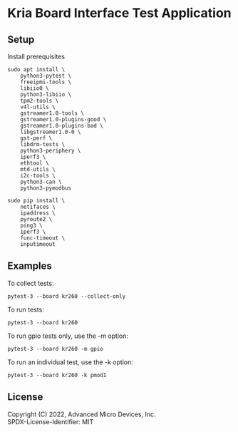 # Kria Board Interface Test Application

## Setup
Install prerequisites
```
sudo apt install \
	python3-pytest \
	freeipmi-tools \
	libiio0 \
	python3-libiio \
	tpm2-tools \
	v4l-utils \
	gstreamer1.0-tools \
	gstreamer1.0-plugins-good \
	gstreamer1.0-plugins-bad \
	libgstreamer1.0-0 \
	gst-perf \
	libdrm-tests \
	python3-periphery \
	iperf3 \
	ethtool \
	mtd-utils \
	i2c-tools \
	python3-can \
	python3-pymodbus

sudo pip install \
	netifaces \
	ipaddress \
	pyroute2 \
	ping3 \
	iperf3 \
	func-timeout \
	inputimeout
```
## Examples
To collect tests:
```
pytest-3 --board kr260 --collect-only
```

To run tests:
```
pytest-3 --board kr260
```

To run gpio tests only, use the -m option:
```
pytest-3 --board kr260 -m gpio
```

To run an individual test, use the -k option:
```
pytest-3 --board kr260 -k pmod1
```

## License

Copyright (C) 2022, Advanced Micro Devices, Inc.\
SPDX-License-Identifier: MIT
